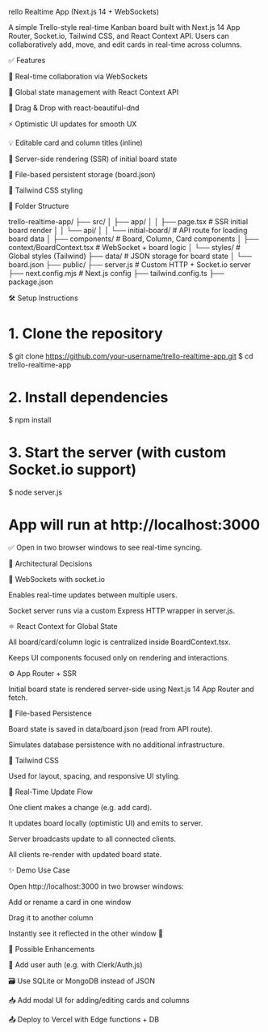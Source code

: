 rello Realtime App (Next.js 14 + WebSockets)

A simple Trello-style real-time Kanban board built with Next.js 14 App Router, Socket.io, Tailwind CSS, and React Context API. Users can collaboratively add, move, and edit cards in real-time across columns.

✅ Features

🔁 Real-time collaboration via WebSockets

🧠 Global state management with React Context API

🧱 Drag & Drop with react-beautiful-dnd

⚡ Optimistic UI updates for smooth UX

💡 Editable card and column titles (inline)

🔨 Server-side rendering (SSR) of initial board state

📝 File-based persistent storage (board.json)

🎨 Tailwind CSS styling

📁 Folder Structure

trello-realtime-app/
├── src/
│   ├── app/
│   │   ├── page.tsx              # SSR initial board render
│   │   └── api/
│   │       └── initial-board/   # API route for loading board data
│   ├── components/              # Board, Column, Card components
│   ├── context/BoardContext.tsx # WebSocket + board logic
│   └── styles/                  # Global styles (Tailwind)
├── data/                        # JSON storage for board state
│   └── board.json
├── public/
├── server.js                    # Custom HTTP + Socket.io server
├── next.config.mjs              # Next.js config
├── tailwind.config.ts
├── package.json

🛠 Setup Instructions

# 1. Clone the repository
$ git clone https://github.com/your-username/trello-realtime-app.git
$ cd trello-realtime-app

# 2. Install dependencies
$ npm install

# 3. Start the server (with custom Socket.io support)
$ node server.js

# App will run at http://localhost:3000

✅ Open in two browser windows to see real-time syncing.

🧠 Architectural Decisions

🔌 WebSockets with socket.io

Enables real-time updates between multiple users.

Socket server runs via a custom Express HTTP wrapper in server.js.

⚛️ React Context for Global State

All board/card/column logic is centralized inside BoardContext.tsx.

Keeps UI components focused only on rendering and interactions.

⚙️ App Router + SSR

Initial board state is rendered server-side using Next.js 14 App Router and fetch.

📂 File-based Persistence

Board state is saved in data/board.json (read from API route).

Simulates database persistence with no additional infrastructure.

🎨 Tailwind CSS

Used for layout, spacing, and responsive UI styling.

🔁 Real-Time Update Flow

One client makes a change (e.g. add card).

It updates board locally (optimistic UI) and emits to server.

Server broadcasts update to all connected clients.

All clients re-render with updated board state.

✨ Demo Use Case

Open http://localhost:3000 in two browser windows:

Add or rename a card in one window

Drag it to another column

Instantly see it reflected in the other window 🎉

🧩 Possible Enhancements

🧠 Add user auth (e.g. with Clerk/Auth.js)

🗃 Use SQLite or MongoDB instead of JSON

📥 Add modal UI for adding/editing cards and columns

📤 Deploy to Vercel with Edge functions + DB